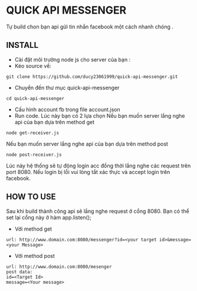 # QUICK API MESSENGER
Tự build chon bạn api gửi tin nhắn facebook một cách nhanh chóng .
## INSTALL
+ Cài đặt môi trường node js cho server của bạn :
+ Kéo source về:
```
git clone https://github.com/ducy23061999/quick-api-messenger.git
```
+ Chuyển đến thư mục quick-api-messenger
```
cd quick-api-messenger
```
+ Cấu hình account fb trong file account.json
+ Run code. Lúc này bạn có 2 lựa chọn 
Nếu bạn muốn server lắng nghe api của bạn dựa trên  method get 
```
node get-receiver.js
```
Nếu bạn muốn server lắng nghe api của bạn dựa trên method post 
```
node post-receiver.js
```
Lúc này hệ thống sẽ tự động login acc đồng thời lắng nghe các request trên port 8080. Nếu login bị lỗi vui lòng tắt xác thực và accept login trên facebook.
## HOW TO USE
Sau khi build thành công api sẽ lắng nghe request ở cổng 8080. Bạn có thể set lại cổng này ở hàm app.listen();
+ Với method get
```
url: http://www.domain.com:8080/messenger?id=<your target id>&message=<your Message>
```
+ Với method post
```
url: http://www.domain.com:8080/mesenger
post data:
id=<Target Id>
message=<Your message>
```

